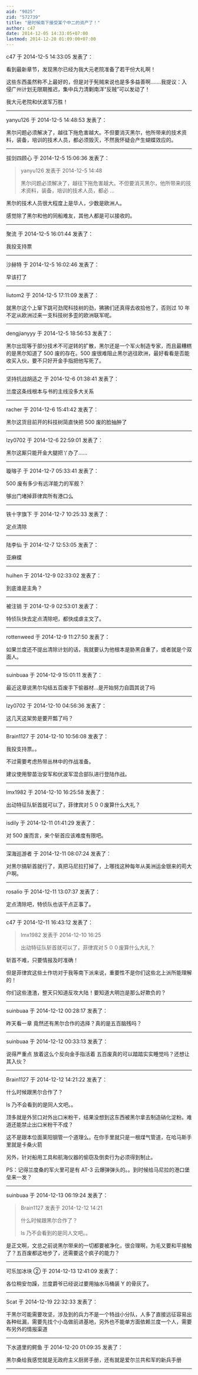 ```yaml
---
aid: "9025"
zid: "572739"
title: "是时候南下接受某个中二的资产了！"
author: c47
date: 2014-12-05 14:33:05+07:00
lastmod: 2014-12-20 01:09:00+07:00
---
```


c47 于 2014-12-5 14:33:05 发表了：

看到最新章节，发现黑尔已经为我大元老院准备了若干份大礼啊！

这些东西虽然称不上最好的，但是对于髡贼来说也是多多益善啊.......我提议：入侵广州计划无限期推迟，集中兵力清剿南洋“反贼”可以发动了！

我大元老院和伏波军万胜！

---

yanyu126 于 2014-12-5 14:48:53 发表了：

黑尔问题必须解决了，越往下拖危害越大。不但要消灭黑尔，他所带来的技术资料，装备，培训的技术人员，都必须毁灭，不然我怀疑会产生蝴蝶效应的。

---

拔剑四顾心 于 2014-12-5 15:06:36 发表了：

> yanyu126 发表于 2014-12-5 14:48
>
> 黑尔问题必须解决了，越往下拖危害越大。不但要消灭黑尔，他所带来的技术资料，装备，培训的技术人员，都必 ...

黑尔的技术人员很大程度上是华人，少数是欧洲人。

感觉除了黑尔和他的同船难友，其他人都是可以接收的。

---

聚流 于 2014-12-5 16:01:44 发表了：

我投支持票

---

沙赫特 于 2014-12-5 16:02:46 发表了：

早该打了

---

liutom2 于 2014-12-5 17:11:09 发表了：

就黑尔这个上窜下跳可劲爬科技树的劲，狒狒们还真得去收拾他了，否则过 10 年不定从欧洲过来一支科技树多歪的欧洲联军呢。

---

dengjianyyy 于 2014-12-5 18:56:53 发表了：

黑尔出现等于部分技术不可逆转的扩散，黑尔还是一个军火制造专家，而且最糟糕的是黑尔知道了 500 废的存在。500 废很难阻止黑尔逃往欧洲，最好看看是否能收买入伙，要不只好开金手指把他写死了。

---

坚持抗战胡适之 于 2014-12-6 01:38:41 发表了：

兰度这条线根本与书的主线没多大关系

---

racher 于 2014-12-6 15:41:42 发表了：

黑尔这货目前开的科技树简直快把 500 废的脸抽肿了

---

lzy0702 于 2014-12-6 22:59:01 发表了：

黑尔这厮只能开金大腿把丫办了……

---

璇瑢子 于 2014-12-7 05:33:41 发表了：

500 废有多少有远洋能力的军舰？

够出门堵掉菲律宾所有港口么

---

铁十字旗下 于 2014-12-7 10:25:33 发表了：

定点清除

---

陆李仙 于 2014-12-7 12:53:05 发表了：

亚麻蝶

---

huihen 于 2014-12-9 02:33:02 发表了：

到底谁是主角？

---

被注销 于 2014-12-9 02:53:01 发表了：

特侦队快去定点清除吧，都快成虐主文了。

---

rottenweed 于 2014-12-9 11:27:50 发表了：

如果兰度还不提出清除计划的话，我就要认为他根本是胁黑自重了，或者就是个双面人。

---

suinbuaa 于 2014-12-9 15:01:11 发表了：

最近这章说黑尔勾结五百废手下偷器材…是开始努力自圆其说了吗

---

lzy0702 于 2014-12-10 04:56:36 发表了：

这几天这架势是要开瓢了吗？

---

Brain1127 于 2014-12-10 10:56:08 发表了：

我投支持票。。

不过需要考虑热带丛林中的作战准备。

建议使用黎苗治安军和伏波军混合部队进行登陆作战。

---

lmx1982 于 2014-12-10 16:25:58 发表了：

出动特征队斩首就可以了，菲律宾对５００废算什么大礼？

---

isdily 于 2014-12-11 01:41:29 发表了：

对 500 废而言，来个斩首应该难度有限吧。

---

深海巡游者 于 2014-12-11 08:07:24 发表了：

对黑尔搞斩首就行了，真把马尼拉打掉了，上哪找这种每年从美洲运金银来的苟大户啊。

---

rosalio 于 2014-12-11 13:07:37 发表了：

定点清除吧，特侦队也该干点正事了。

---

c47 于 2014-12-11 16:43:12 发表了：

> lmx1982 发表于 2014-12-10 16:25
>
> 出动特征队斩首就可以了，菲律宾对５００废算什么大礼？

斩首不难，只要情报及时准确！

但是菲律宾这些土作坊对于我等南下派来说，重要性不是你们这些北上派所能理解的！

你们这些渣渣，整天只知道反攻大陆！要知道大明岂是那么好欺负的？

---

suinbuaa 于 2014-12-12 00:28:17 发表了：

昨天看一章 竟然还有黑尔合作的选择？真的是五百脑残吗？

---

suinbuaa 于 2014-12-12 00:33:13 发表了：

说得严重点 放着这么个反向金手指活着 五百废真的可以踏踏实实睡觉吗？还想让其入伙？

---

Brain1127 于 2014-12-12 14:21:22 发表了：

什么时候跟黑尔合作了？

ls 乃不会看到的是同人文吧。。

顶多就是外贸口对外出口米粉干，结果没想到这东西被黑尔拿去制造硝化淀粉。难道还能禁止出口米粉干不成？

这不是跟本位面莱阳钢管一个道理么。在你手里就只是一根煤气管道，在哈马斯手里就是卡桑火箭

另外，针对船用工具和航海仪器的偷窃及倒卖行为必须得到制止。

PS：记得兰度桑的军火里可是有 AT-3 云爆弹弹头的。。到时候给马尼拉的港口堡垒来一发？

---

suinbuaa 于 2014-12-13 06:19:24 发表了：

> Brain1127 发表于 2014-12-12 14:21
>
> 什么时候跟黑尔合作了？
>
> ls 乃不会看到的是同人文吧。。

是正文啊，文总之前说黑尔带来的一切都要被净化，很合理啊，为毛又要和平接触了？五百废都这地步了，还需要这个疯子的能力？

---

可乐加冰块 ② 于 2014-12-13 12:41:09 发表了：

各位稍安勿躁，兰度爵爷已经说过要用抽水马桶装 Y 的骨灰了。

---

Scat 于 2014-12-19 22:32:33 发表了：

干黑尔可能需要攻坚，涉及到的兵力不是一个特战小分队，人多了直接远征容易出各种纰漏，需要先找个小岛做前进基地，另外也不能单方面依赖兰度一个人，需要布另外的情报渠道

---

下水道里的鳄鱼 于 2014-12-20 01:09:35 发表了：

黑尔桑给我感觉就是无政府主义厨房手册，还有就是爱尔兰共和军的新兵手册

---
